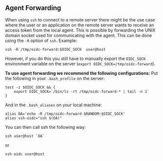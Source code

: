 ## Agent Forwarding
When using `ssh` to connect to a remote server there might be the use case
where the user or an application on the remote server wants to receive an access token from
the local agent. This is possible by forwarding the UNIX domain socket used for
communicating with the agent. This can be done using the `-R` option of
`ssh`. Example:
```
ssh -R /tmp/oidc-forward:$OIDC_SOCK  user@host
```
However, if you do this you still have to manually export the `OIDC_SOCK`
environment variable on the server (`export
OIDC_SOCK=/tmp/oidc-forward`).

**To use agent forwarding we recommend the following configurations:**
Put the following in your `.bash_profile` on the server:
```
test -z $OIDC_SOCK && {
    export OIDC_SOCK=`/bin/ls -rt /tmp/oidc-forward-* | tail -n 1`
}
```
And in the `.bash_aliases` on your local machine:
```
alias OA='echo -R /tmp/oidc-forward-$RANDOM:$OIDC_SOCK'
alias ssh-oidc="ssh $(OA)"
```
You can then call ssh the following way:
```
ssh user@host `OA`
```
or
```
ssh-oidc user@host
```

